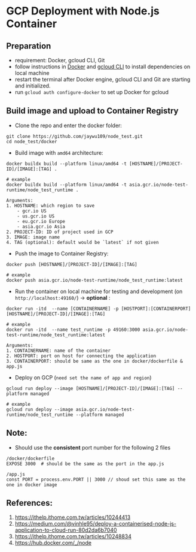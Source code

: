 # GCP Deployment with Node.js Container

Preparation
---
- requirement: Docker, gcloud CLI, Git
- follow instructions in [Docker](https://www.docker.com/) and [gcloud CLI](https://cloud.google.com/sdk/docs/install-sdk#mac) to install dependencies on local machine 
- restart the terminal after Docker engine, gcloud CLI and Git are starting and initialized.
- run `gcloud auth configure-docker` to set up Docker for gcloud

Build image and upload to Container Registry
---
- Clone the repo and enter the docker folder: 
```
git clone https://github.com/jaywu109/node_test.git
cd node_test/docker
```
- Build image with `amd64` architecture:
```
docker buildx build --platform linux/amd64 -t [HOSTNAME]/[PROJECT-ID]/[IMAGE]:[TAG] .

# example
docker buildx build --platform linux/amd64 -t asia.gcr.io/node-test-runtime/node_test_runtime .

Arguments:
1. HOSTNAME: which region to save
    - gcr.io US
    - us.gcr.io US
    - eu.gcr.io Europe
    - asia.gcr.io Asia
2. PROJECT-ID: ID of project used in GCP
3. IMAGE: image name 
4. TAG (optional): default would be `latest` if not given
```
- Push the image to Container Registry:
```
docker push [HOSTNAME]/[PROJECT-ID]/[IMAGE]:[TAG]

# example
docker push asia.gcr.io/node-test-runtime/node_test_runtime:latest
```

- Run the container on local machine for testing and development (on `http://localhost:49160/`) -> **optional** :
```
docker run -itd  --name [CONTAINERNAME] -p [HOSTPORT]:[CONTAINERPORT]  [HOSTNAME]/[PROJECT-ID]/[IMAGE]:[TAG]

# example
docker run -itd  --name test_runtime -p 49160:3000 asia.gcr.io/node-test-runtime/node_test_runtime:latest

Arguments:
1. CONTAINERNAME: name of the container
2. HOSTPORT: port on host for connecting the application
3. CONTAINERPORT: should be same as the one in docker/dockerfile & app.js
```

- Deploy on GCP (`need set the name of app and region`)

```
gcloud run deploy --image [HOSTNAME]/[PROJECT-ID]/[IMAGE]:[TAG] --platform managed  

# example
gcloud run deploy --image asia.gcr.io/node-test-runtime/node_test_runtime --platform managed  
```

Note:
---
- Should use the **consistent** port number for the following 2 files
```
/docker/dockerfile
EXPOSE 3000  # should be the same as the port in the app.js

/app.js
const PORT = process.env.PORT || 3000 // shoud set this same as the one in docker image
```

References:
---
1. https://ithelp.ithome.com.tw/articles/10244413
2. https://medium.com/@vinhle95/deploy-a-containerised-node-js-application-to-cloud-run-80d2da6b7040
3. https://ithelp.ithome.com.tw/articles/10248834
4. https://hub.docker.com/_/node
